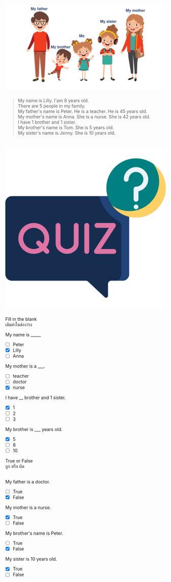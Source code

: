 
# ![](/media/img/lessons__myfamily.svg) 

> My name is Lilly. I'am 8 years old.  
> There are 5 people in my family.  
> My father's name is Peter. He is a teacher. He is 45 years old.  
> My mother's name is Anna. She is a nurse. She is 42 years old.  
> I have 1 brother and 1 sister.  
> My brother's name is  Tom. She is 5 years old.  
> My sister's name is Jenny. She is 10 years old.  



# ![icon](/media/icons/quiz.svg) 

<div class="title">Fill in the blank</div><div class="desc">เติมคำในช่องว่าง</div>

My name is _____
 - [ ] Peter
 - [x] Lilly
 - [ ] Anna

My mother is a ___.
 - [ ] teacher
 - [ ] doctor
 - [x] nurse

I have __ brother and 1 sister.
 - [x] 1
 - [ ] 2
 - [ ] 3 

My brother is ___ years old.
 - [x] 5
 - [ ] 8
 - [ ] 10 

<div class="title">True or False</div><div class="desc">ถูก หรือ ผิด</div>  
<br>

My father is a doctor.
 - [ ] True
 - [x] False

My mother is a nurse.
 - [x] True
 - [ ] False

My brother's name is Peter.
 - [ ] True
 - [x] False

My sister is 10 years old.
 - [x] True
 - [ ] False